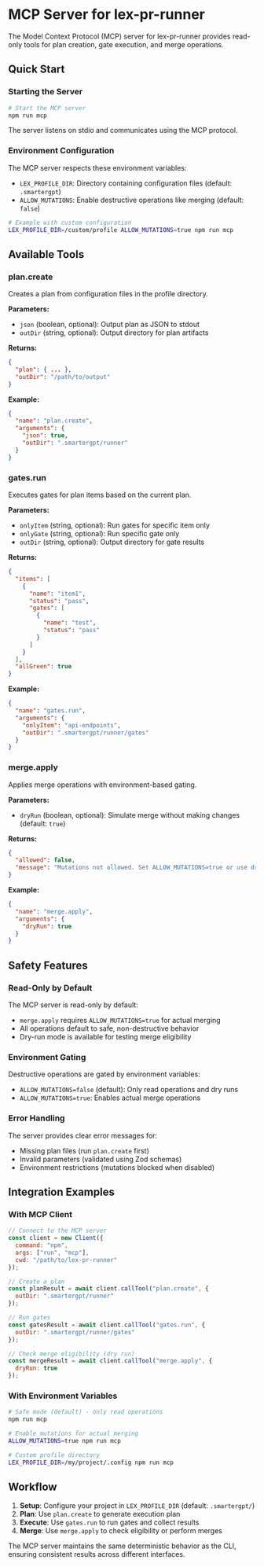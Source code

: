 # MCP Server for lex-pr-runner

The Model Context Protocol (MCP) server for lex-pr-runner provides read-only tools for plan creation, gate execution, and merge operations.

## Quick Start

### Starting the Server

```bash
# Start the MCP server
npm run mcp
```

The server listens on stdio and communicates using the MCP protocol.

### Environment Configuration

The MCP server respects these environment variables:

- `LEX_PROFILE_DIR`: Directory containing configuration files (default: `.smartergpt`)
- `ALLOW_MUTATIONS`: Enable destructive operations like merging (default: `false`)

```bash
# Example with custom configuration
LEX_PROFILE_DIR=/custom/profile ALLOW_MUTATIONS=true npm run mcp
```

## Available Tools

### plan.create

Creates a plan from configuration files in the profile directory.

**Parameters:**
- `json` (boolean, optional): Output plan as JSON to stdout
- `outDir` (string, optional): Output directory for plan artifacts

**Returns:**
```json
{
  "plan": { ... },
  "outDir": "/path/to/output"
}
```

**Example:**
```json
{
  "name": "plan.create",
  "arguments": {
    "json": true,
    "outDir": ".smartergpt/runner"
  }
}
```

### gates.run

Executes gates for plan items based on the current plan.

**Parameters:**
- `onlyItem` (string, optional): Run gates for specific item only
- `onlyGate` (string, optional): Run specific gate only
- `outDir` (string, optional): Output directory for gate results

**Returns:**
```json
{
  "items": [
    {
      "name": "item1",
      "status": "pass",
      "gates": [
        {
          "name": "test",
          "status": "pass"
        }
      ]
    }
  ],
  "allGreen": true
}
```

**Example:**
```json
{
  "name": "gates.run",
  "arguments": {
    "onlyItem": "api-endpoints",
    "outDir": ".smartergpt/runner/gates"
  }
}
```

### merge.apply

Applies merge operations with environment-based gating.

**Parameters:**
- `dryRun` (boolean, optional): Simulate merge without making changes (default: `true`)

**Returns:**
```json
{
  "allowed": false,
  "message": "Mutations not allowed. Set ALLOW_MUTATIONS=true or use dryRun=true."
}
```

**Example:**
```json
{
  "name": "merge.apply",
  "arguments": {
    "dryRun": true
  }
}
```

## Safety Features

### Read-Only by Default

The MCP server is read-only by default:
- `merge.apply` requires `ALLOW_MUTATIONS=true` for actual merging
- All operations default to safe, non-destructive behavior
- Dry-run mode is available for testing merge eligibility

### Environment Gating

Destructive operations are gated by environment variables:
- `ALLOW_MUTATIONS=false` (default): Only read operations and dry runs
- `ALLOW_MUTATIONS=true`: Enables actual merge operations

### Error Handling

The server provides clear error messages for:
- Missing plan files (run `plan.create` first)
- Invalid parameters (validated using Zod schemas)
- Environment restrictions (mutations blocked when disabled)

## Integration Examples

### With MCP Client

```javascript
// Connect to the MCP server
const client = new Client({
  command: "npm",
  args: ["run", "mcp"],
  cwd: "/path/to/lex-pr-runner"
});

// Create a plan
const planResult = await client.callTool("plan.create", {
  outDir: ".smartergpt/runner"
});

// Run gates
const gatesResult = await client.callTool("gates.run", {
  outDir: ".smartergpt/runner/gates"
});

// Check merge eligibility (dry run)
const mergeResult = await client.callTool("merge.apply", {
  dryRun: true
});
```

### With Environment Variables

```bash
# Safe mode (default) - only read operations
npm run mcp

# Enable mutations for actual merging
ALLOW_MUTATIONS=true npm run mcp

# Custom profile directory
LEX_PROFILE_DIR=/my/project/.config npm run mcp
```

## Workflow

1. **Setup**: Configure your project in `LEX_PROFILE_DIR` (default: `.smartergpt/`)
2. **Plan**: Use `plan.create` to generate execution plan
3. **Execute**: Use `gates.run` to run gates and collect results
4. **Merge**: Use `merge.apply` to check eligibility or perform merges

The MCP server maintains the same deterministic behavior as the CLI, ensuring consistent results across different interfaces.
